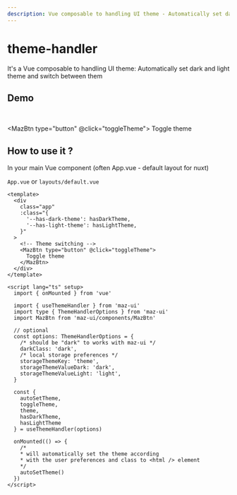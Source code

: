 ```yaml
---
description: Vue composable to handling UI theme - Automatically set dark and light theme and switch between them
---
```


# theme-handler

It's a Vue composable to handling UI theme: Automatically set dark and light theme and switch between them

## Demo

<br />

<MazBtn type="button" @click="toggleTheme">
  Toggle theme
</MazBtn>

## How to use it ?

In your main Vue component (often App.vue - default layout for nuxt)

`App.vue` or `layouts/default.vue`

```vue
<template>
  <div
    class="app"
    :class="{
      '--has-dark-theme': hasDarkTheme,
      '--has-light-theme': hasLightTheme,
    }"
  >
    <!-- Theme switching -->
    <MazBtn type="button" @click="toggleTheme">
      Toggle theme
    </MazBtn>
  </div>
</template>

<script lang="ts" setup>
  import { onMounted } from 'vue'

  import { useThemeHandler } from 'maz-ui'
  import type { ThemeHandlerOptions } from 'maz-ui'
  import MazBtn from 'maz-ui/components/MazBtn'

  // optional
  const options: ThemeHandlerOptions = {
    /* should be "dark" to works with maz-ui */
    darkClass: 'dark',
    /* local storage preferences */
    storageThemeKey: 'theme',
    storageThemeValueDark: 'dark',
    storageThemeValueLight: 'light',
  }

  const {
    autoSetTheme,
    toggleTheme,
    theme,
    hasDarkTheme,
    hasLightTheme
  } = useThemeHandler(options)

  onMounted(() => {
    /*
    * will automatically set the theme according
    * with the user preferences and class to <html /> element
    */
    autoSetTheme()
  })
</script>
```

<script lang="ts" setup>
  import { onMounted } from 'vue'

  import { useThemeHandler } from 'maz-ui'
  import type { ThemeHandlerOptions } from 'maz-ui'

  // optional
  const options: ThemeHandlerOptions = {
    darkClass: 'dark',
    storageThemeKey: 'theme',
    storageThemeValueDark: 'dark',
    storageThemeValueLight: 'light',
  }

  const {
    autoSetTheme,
    toggleTheme,
    theme,
    hasDarkTheme,
    hasLightTheme
  } = useThemeHandler(options)

  onMounted(() => {
    autoSetTheme()
  })
</script>